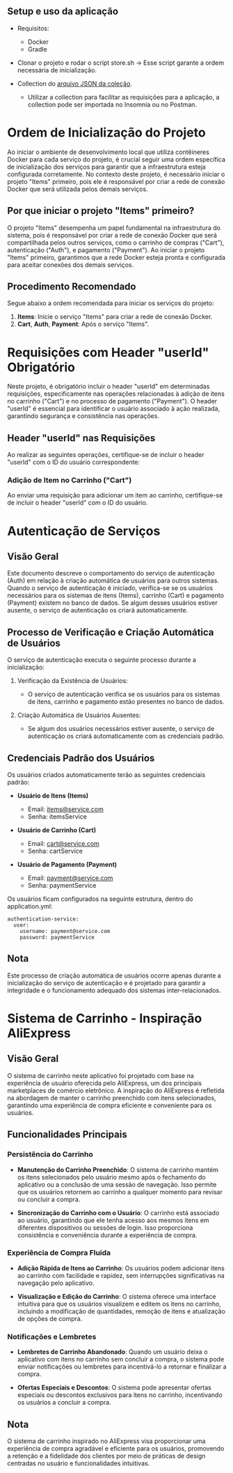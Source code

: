 ## Setup e uso da aplicação

- Requisitos:
    - Docker
    - Gradle

- Clonar o projeto e rodar o script store.sh -> Esse script garante a ordem necessária de inicialização.
- Collection do [arquivo JSON da coleção](./store_collection.json).
    - Utilizar a collection para facilitar as requisições para a aplicação, a collection pode ser importada no Insomnia ou no Postman.

# Ordem de Inicialização do Projeto

Ao iniciar o ambiente de desenvolvimento local que utiliza contêineres Docker para cada serviço do projeto, é crucial seguir uma ordem específica de inicialização dos serviços para garantir que a infraestrutura esteja configurada corretamente. No contexto deste projeto, é necessário iniciar o projeto "Items" primeiro, pois ele é responsável por criar a rede de conexão Docker que será utilizada pelos demais serviços.

## Por que iniciar o projeto "Items" primeiro?

O projeto "Items" desempenha um papel fundamental na infraestrutura do sistema, pois é responsável por criar a rede de conexão Docker que será compartilhada pelos outros serviços, como o carrinho de compras ("Cart"), autenticação ("Auth"), e pagamento ("Payment"). Ao iniciar o projeto "Items" primeiro, garantimos que a rede Docker esteja pronta e configurada para aceitar conexões dos demais serviços.

## Procedimento Recomendado

Segue abaixo a ordem recomendada para iniciar os serviços do projeto:

1. **Items**: Inicie o serviço "Items" para criar a rede de conexão Docker.
2. **Cart**, **Auth**, **Payment**: Após o serviço "Items".

# Requisições com Header "userId" Obrigatório

Neste projeto, é obrigatório incluir o header "userId" em determinadas requisições, especificamente nas operações relacionadas à adição de itens no carrinho ("Cart") e no processo de pagamento ("Payment"). O header "userId" é essencial para identificar o usuário associado à ação realizada, garantindo segurança e consistência nas operações.

## Header "userId" nas Requisições

Ao realizar as seguintes operações, certifique-se de incluir o header "userId" com o ID do usuário correspondente:

### Adição de Item no Carrinho ("Cart")

Ao enviar uma requisição para adicionar um item ao carrinho, certifique-se de incluir o header "userId" com o ID do usuário.

# Autenticação de Serviços

## Visão Geral

Este documento descreve o comportamento do serviço de autenticação (Auth) em relação à criação automática de usuários para outros sistemas. Quando o serviço de autenticação é iniciado, verifica-se se os usuários necessários para os sistemas de itens (Items), carrinho (Cart) e pagamento (Payment) existem no banco de dados. Se algum desses usuários estiver ausente, o serviço de autenticação os criará automaticamente.

## Processo de Verificação e Criação Automática de Usuários

O serviço de autenticação executa o seguinte processo durante a inicialização:

1. Verificação da Existência de Usuários:
   - O serviço de autenticação verifica se os usuários para os sistemas de itens, carrinho e pagamento estão presentes no banco de dados.

2. Criação Automática de Usuários Ausentes:
   - Se algum dos usuários necessários estiver ausente, o serviço de autenticação os criará automaticamente com as credenciais padrão.

## Credenciais Padrão dos Usuários

Os usuários criados automaticamente terão as seguintes credenciais padrão:

- **Usuário de Itens (Items)**
  - Email: items@service.com
  - Senha: itemsService

- **Usuário de Carrinho (Cart)**
  - Email: cart@service.com
  - Senha: cartService

- **Usuário de Pagamento (Payment)**
  - Email: payment@service.com
  - Senha: paymentService

Os usuários ficam configurados na seguinte estrutura, dentro do application.yml:

    authentication-service:
      user:
        username: payment@service.com
        password: paymentService
## Nota

Este processo de criação automática de usuários ocorre apenas durante a inicialização do serviço de autenticação e é projetado para garantir a integridade e o funcionamento adequado dos sistemas inter-relacionados.

# Sistema de Carrinho - Inspiração AliExpress

## Visão Geral

O sistema de carrinho neste aplicativo foi projetado com base na experiência de usuário oferecida pelo AliExpress, um dos principais marketplaces de comércio eletrônico. A inspiração do AliExpress é refletida na abordagem de manter o carrinho preenchido com itens selecionados, garantindo uma experiência de compra eficiente e conveniente para os usuários.

## Funcionalidades Principais

### Persistência do Carrinho

- **Manutenção do Carrinho Preenchido**: O sistema de carrinho mantém os itens selecionados pelo usuário mesmo após o fechamento do aplicativo ou a conclusão de uma sessão de navegação. Isso permite que os usuários retornem ao carrinho a qualquer momento para revisar ou concluir a compra.

- **Sincronização do Carrinho com o Usuário**: O carrinho está associado ao usuário, garantindo que ele tenha acesso aos mesmos itens em diferentes dispositivos ou sessões de login. Isso proporciona consistência e conveniência durante a experiência de compra.

### Experiência de Compra Fluida

- **Adição Rápida de Itens ao Carrinho**: Os usuários podem adicionar itens ao carrinho com facilidade e rapidez, sem interrupções significativas na navegação pelo aplicativo.

- **Visualização e Edição do Carrinho**: O sistema oferece uma interface intuitiva para que os usuários visualizem e editem os itens no carrinho, incluindo a modificação de quantidades, remoção de itens e atualização de opções de compra.

### Notificações e Lembretes

- **Lembretes de Carrinho Abandonado**: Quando um usuário deixa o aplicativo com itens no carrinho sem concluir a compra, o sistema pode enviar notificações ou lembretes para incentivá-lo a retornar e finalizar a compra.

- **Ofertas Especiais e Descontos**: O sistema pode apresentar ofertas especiais ou descontos exclusivos para itens no carrinho, incentivando os usuários a concluir a compra.

## Nota

O sistema de carrinho inspirado no AliExpress visa proporcionar uma experiência de compra agradável e eficiente para os usuários, promovendo a retenção e a fidelidade dos clientes por meio de práticas de design centradas no usuário e funcionalidades intuitivas.
